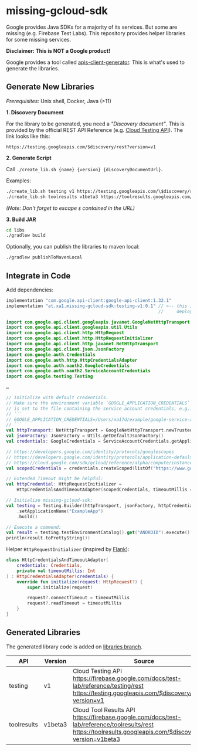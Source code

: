 # missing-gcloud-sdk

Google provides Java SDKs for a majority of its services. But some are missing (e.g. Firebase Test Labs).
This repository provides helper libraries for some missing services.

**Disclaimer: This is NOT a Google product!**

Google provides a tool called [apis-client-generator](https://github.com/google/apis-client-generator).
This is what's used to generate the libraries.

## Generate New Libraries

_Prerequisites:_ Unix shell, Docker, Java (>11)

**1. Discovery Document**

For the library to be generated, you need a _"Discovery document"_.
This is provided by the official REST API Reference (e.g. [Cloud Testing API](https://firebase.google.com/docs/test-lab/reference/testing/rest)). The link looks like this:
```
https://testing.googleapis.com/$discovery/rest?version=v1
```

**2. Generate Script**

Call `./create_lib.sh {name} {version} {discoveryDocumentUrl}`.

Examples:
```bash
./create_lib.sh testing v1 https://testing.googleapis.com/\$discovery/rest\?version\=v1
./create_lib.sh toolresults v1beta3 https://toolresults.googleapis.com/\$discovery/rest\?version\=v1beta3
```
_(Note: Don't forget to escape `$` contained in the URL)_

**3. Build JAR**

```bash
cd libs
./gradlew build
```

Optionally, you can publish the libraries to maven local:
```bash
./gradlew publishToMavenLocal
```

## Integrate in Code

Add dependencies:
``` groovy
implementation "com.google.api-client:google-api-client:1.32.1"
implementation "at.xa1.missing-gcloud-sdk:testing-v1:0.1" // <-- this is the generated library, 
                                                          //     deployed to maven local
```

```kotlin
import com.google.api.client.googleapis.javanet.GoogleNetHttpTransport
import com.google.api.client.googleapis.util.Utils
import com.google.api.client.http.HttpRequest
import com.google.api.client.http.HttpRequestInitializer
import com.google.api.client.http.javanet.NetHttpTransport
import com.google.api.client.json.JsonFactory
import com.google.auth.Credentials
import com.google.auth.http.HttpCredentialsAdapter
import com.google.auth.oauth2.GoogleCredentials
import com.google.auth.oauth2.ServiceAccountCredentials
import com.google.testing.Testing

…

// Initialize with default credentials.
// Make sure the environment variable `GOOGLE_APPLICATION_CREDENTIALS`
// is set to the file containing the service account credentials, e.g.:
// ```
// GOOGLE_APPLICATION_CREDENTIALS=/Users/xa17d/example/google-service-account.json
// ```
val httpTransport: NetHttpTransport = GoogleNetHttpTransport.newTrustedTransport()
val jsonFactory: JsonFactory = Utils.getDefaultJsonFactory()
val credentials: GoogleCredentials = ServiceAccountCredentials.getApplicationDefault()

// https://developers.google.com/identity/protocols/googlescopes
// https://developers.google.com/identity/protocols/application-default-credentials
// https://cloud.google.com/sdk/gcloud/reference/alpha/compute/instances/set-scopes
val scopedCredentials = credentials.createScoped(listOf("https://www.googleapis.com/auth/cloud-platform"))

// Extended Timeout might be helpful:
val httpCredential: HttpRequestInitializer =
    HttpCredentialsAndTimeoutAdapter(scopedCredentials, timeoutMillis = 60_000)

// Initialize missing-gcloud-sdk:
val testing = Testing.Builder(httpTransport, jsonFactory, httpCredential)
    .setApplicationName("ExampleApp")
    .build()

// Execute a commend:
val result = testing.testEnvironmentCatalog().get("ANDROID").execute()
println(result.toPrettyString())
```

Helper `HttpRequestInitializer` (inspired by [Flank](https://github.com/Flank/flank)):
```kotlin
class HttpCredentialsAndTimeoutAdapter(
    credentials: Credentials,
    private val timeoutMillis: Int
) : HttpCredentialsAdapter(credentials) {
    override fun initialize(request: HttpRequest?) {
        super.initialize(request)

        request?.connectTimeout = timeoutMillis
        request?.readTimeout = timeoutMillis
    }
}
```

## Generated Libraries

The generated library code is added on [libraries branch](https://github.com/xa17d/missing-gcloud-sdk/tree/libraries/libs).

| API | Version | Source |
| --- | ------- | ------ |
| testing | v1 | Cloud Testing API<br>https://firebase.google.com/docs/test-lab/reference/testing/rest<br>https://testing.googleapis.com/$discovery/rest?version=v1 |
| toolresults | v1beta3 | Cloud Tool Results API<br>https://firebase.google.com/docs/test-lab/reference/toolresults/rest<br>https://toolresults.googleapis.com/$discovery/rest?version=v1beta3 |
